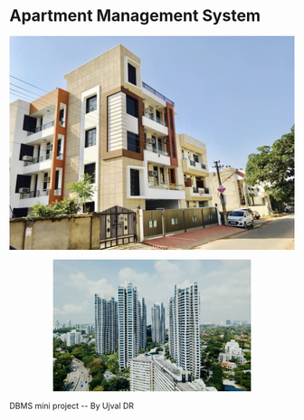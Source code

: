 # Apartment Management System

![alt text](/images/3.jpg)

<p align="center">
  <img src="/images/2.jpg" width="350" height="auto" title="Apartment Management system">
</p>

DBMS mini project -- By Ujval DR